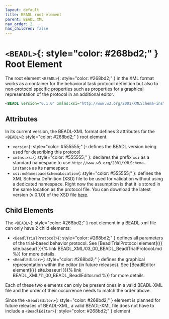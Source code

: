 ```yaml
---
layout: default
title: BEADL root element
parent: BEADL XML
nav_order: 2
has_children: false
---
```

# `<BEADL>`{: style="color: #268bd2;" } Root Element

The root element `<BEADL>`{: style="color: #268bd2;" } in the XML format works as a container for the behavioral task protocol definition but also to non-protocol specific properties such as properties for a graphical representation of the protocol in an additional editor.
```xml
<BEADL version="0.1.0" xmlns:xsi="http://www.w3.org/2001/XMLSchema-instance" xsi:noNamespaceSchemaLocation="BEADL.xsd">
```

## Attributes
In its current version, the BEADL-XML format defines 3 attributes for the `<BEADL>`{: style="color: #268bd2;" } root element.
- `version`{: style="color: #555555;" }: defines the BEADL version being used for describing this protocol
- `xmlns:xsi`{: style="color: #555555;" }:  declares the prefix `xsi` as a standard namespace to use `http://www.w3.org/2001/XMLSchema-instance` as its namespace
- `xsi:noNamespaceSchemaLocation`{: style="color: #555555;" }: defines the XML Schema Definition (XSD) file to be used for validation without using a dedicated namespace. Right now the assumption is that it is stored in the same location as the protocol file. You can download the latest version (v 0.1.0) of the XSD file [here](https://github.com/BEADL/XSD/releases/download/0.1.0/BEADL.xsd).

## Child Elements
The `<BEADL>`{: style="color: #268bd2;" }  root element in a BEADL-xml file can only have 2 child elements:
- `<BeadlTrialProtocol>`{: style="color: #268bd2;" } defines all parameters of the trial-based behavior protocol. See [BeadlTrialProtocol element]({{ site.baseurl }}{% link BEADL_XML/03_00_BEADL_BeadlTrialProtocol.md %}) for more details.
- `<BeadlEditor>`{: style="color: #268bd2;" } defines the graphical representation within the editor (in future releases). See [BeadlEditor element]({{ site.baseurl }}{% link BEADL_XML/11_00_BEADL_BeadlEditor.md %}) for more details.

Each of these two elements can only be present ones in a valid BEADL-XML file and the order of their occurrence needs to match the order above.

Since the `<BeadlEditor>`{: style="color: #268bd2;" } element is planned for future releases of BEADL-XML, a valid BEADL-XML file does not have to include a `<BeadlEditor>`{: style="color: #268bd2;" } element
